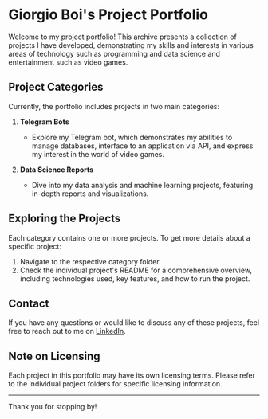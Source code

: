 # Giorgio Boi's Project Portfolio

Welcome to my project portfolio! This archive presents a collection of projects I have developed, demonstrating my skills and interests in various areas of technology such as programming and data science and entertainment such as video games.

## Project Categories

Currently, the portfolio includes projects in two main categories:

1. **Telegram Bots**
   - Explore my Telegram bot, which demonstrates my abilities to manage databases, interface to an application via API, and express my interest in the world of video games.

2. **Data Science Reports**
   - Dive into my data analysis and machine learning projects, featuring in-depth reports and visualizations.

## Exploring the Projects

Each category contains one or more projects. To get more details about a specific project:

1. Navigate to the respective category folder.
2. Check the individual project's README for a comprehensive overview, including technologies used, key features, and how to run the project.

## Contact

If you have any questions or would like to discuss any of these projects, feel free to reach out to me on [LinkedIn](https://www.linkedin.com/in/giorgio-boi).

## Note on Licensing

Each project in this portfolio may have its own licensing terms. Please refer to the individual project folders for specific licensing information.

---

Thank you for stopping by!
